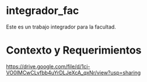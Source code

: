 # integrador_fac
Este es un trabajo integrador para la facultad.

# Contexto y Requerimientos
https://drive.google.com/file/d/1ci-VO0IMCwCLvfbb4uYrDLJeXcA_qxNr/view?usp=sharing